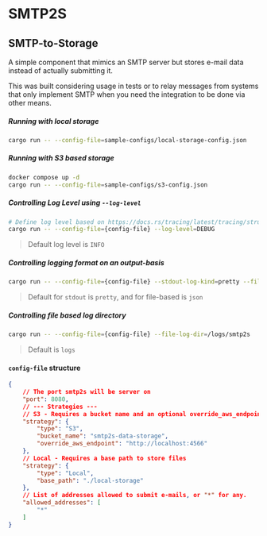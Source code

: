 # SMTP2S 
## SMTP-to-Storage

A simple component that mimics an SMTP server but stores e-mail data instead of actually submitting it.

This was built considering usage in tests or to relay messages from systems that only implement SMTP when you need the integration to be done via other means.

##### Running with local storage
```sh
cargo run -- --config-file=sample-configs/local-storage-config.json
```

##### Running with S3 based storage
```sh
docker compose up -d
cargo run -- --config-file=sample-configs/s3-config.json
```

##### Controlling Log Level using `--log-level`
```sh
# Define log level based on https://docs.rs/tracing/latest/tracing/struct.Level.html
cargo run -- --config-file={config-file} --log-level=DEBUG
```
> Default log level is `INFO`

##### Controlling logging format on an output-basis
```sh
cargo run -- --config-file={config-file} --stdout-log-kind=pretty --file-log-kind=json
```
> Default for `stdout` is `pretty`, and for file-based is `json`

##### Controlling file based log directory
```sh
cargo run -- --config-file={config-file} --file-log-dir=/logs/smtp2s
```
> Default is `logs`

#### `config-file` structure
```json
{
    // The port smtp2s will be server on
    "port": 8080,
    // --- Strategies ---
    // S3 - Requires a bucket name and an optional override_aws_endpoint
    "strategy": {
        "type": "S3",
        "bucket_name": "smtp2s-data-storage",
        "override_aws_endpoint": "http://localhost:4566"
    },
    // Local - Requires a base path to store files
    "strategy": {
        "type": "Local",
        "base_path": "./local-storage"
    },
    // List of addresses allowed to submit e-mails, or "*" for any.
    "allowed_addresses": [
        "*"
    ]
}
```